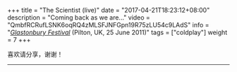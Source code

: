 +++
title = "The Scientist (live)"
date = "2017-04-21T18:23:12+08:00"
description = "Coming back as we are..."
video = "QmbfRCRufLSNK6oqRQ4zMLSFJNFGpn19R75zLU54c9LAdS"
info = "[*Glastonbury Festival*](https://timeline.coldplay.com/show/glastonbury-festival-2011/) (Pilton, UK, 25 June 2011)"
tags = ["coldplay"]
weight = 7
+++

喜欢请分享，谢谢！


---